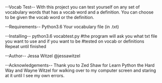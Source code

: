 --Vocab Test--
With this project you can test yourself on any set of vocabulary words that has
a vocab word and a definition. You can choose to be given the vocab word or the
definition.

--Requirements--
Python3.6
Your vocabulary file (in .txt)

--Installing--
python3.6 vocabtest.py
#the program will ask you what txt file you want to use and if you want to be
#tested on vocab or definitions
Repeat until finished

--Author--
Jessa Witzel @jessawitzel

--Acknowledgements--
Thank you to Zed Shaw for Learn Python the Hard Way and Wayne Witzel for
walking over to my computer screen and staring at it until I see my own
errors. 
